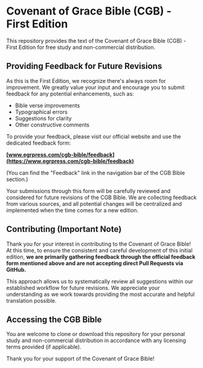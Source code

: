 # Covenant of Grace Bible (CGB) - First Edition

This repository provides the text of the Covenant of Grace Bible (CGB) - First Edition for free study and non-commercial distribution.

## Providing Feedback for Future Revisions

As this is the First Edition, we recognize there's always room for improvement. We greatly value your input and encourage you to submit feedback for any potential enhancements, such as:

* Bible verse improvements
* Typographical errors
* Suggestions for clarity
* Other constructive comments

To provide your feedback, please visit our official website and use the dedicated feedback form:

**[www.egrpress.com/cgb-bible/feedback](https://www.egrpress.com/cgb-bible/feedback)**

(You can find the "Feedback" link in the navigation bar of the CGB Bible section.)

Your submissions through this form will be carefully reviewed and considered for future revisions of the CGB Bible. We are collecting feedback from various sources, and all potential changes will be centralized and implemented when the time comes for a new edition.

## Contributing (Important Note)

Thank you for your interest in contributing to the Covenant of Grace Bible! At this time, to ensure the consistent and careful development of this initial edition, **we are primarily gathering feedback through the official feedback form mentioned above and are not accepting direct Pull Requests via GitHub.**

This approach allows us to systematically review all suggestions within our established workflow for future revisions. We appreciate your understanding as we work towards providing the most accurate and helpful translation possible.

## Accessing the CGB Bible

You are welcome to clone or download this repository for your personal study and non-commercial distribution in accordance with any licensing terms provided (if applicable).

Thank you for your support of the Covenant of Grace Bible!
